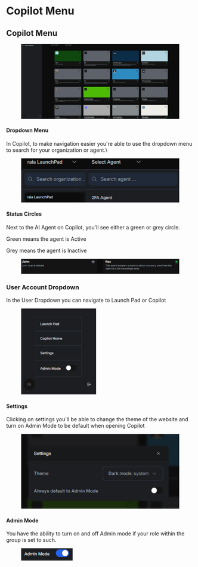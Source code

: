 # Copilot Menu

## Copilot Menu

<figure><img src=".gitbook/assets/image (28).png" alt=""><figcaption></figcaption></figure>

#### Dropdown Menu

In Copilot, to make navigation easier you're able to use the dropdown menu to search for your organization or agent.\


<figure><img src=".gitbook/assets/image (30).png" alt=""><figcaption></figcaption></figure>

#### Status Circles

Next to the AI Agent on Copilot, you'll see either a green or grey circle.

Green means the agent is Active

Grey means the agent is Inactive

<figure><img src=".gitbook/assets/image (34).png" alt=""><figcaption></figcaption></figure>

### User Account Dropdown

In the User Dropdown you can navigate to Launch Pad or Copilot

<figure><img src=".gitbook/assets/image (35).png" alt=""><figcaption></figcaption></figure>

#### Settings

Clicking on settings you'll be able to change the theme of the website and turn on Admin Mode to be default when opening Copilot

<figure><img src=".gitbook/assets/image (36).png" alt=""><figcaption></figcaption></figure>

#### Admin Mode

You have the ability to turn on and off Admin mode if your role within the group is set to such.

<figure><img src=".gitbook/assets/image (38).png" alt=""><figcaption></figcaption></figure>
